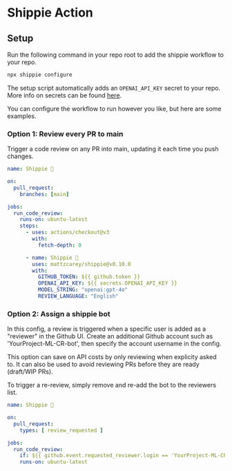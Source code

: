 # Shippie Action

## Setup

Run the following command in your repo root to add the shippie workflow to your repo.

```bash
npx shippie configure
```

The setup script automatically adds an `OPENAI_API_KEY` secret to your repo. More info on secrets can be found [here](https://docs.github.com/en/actions/security-guides/using-secrets-in-github-actions).

You can configure the workflow to run however you like, but here are some examples.

### Option 1: Review every PR to main

Trigger a code review on any PR into main, updating it each time you push changes.

```yaml
name: Shippie 🚢

on:
  pull_request:
    branches: [main]

jobs:
  run_code_review:
    runs-on: ubuntu-latest
    steps:
      - uses: actions/checkout@v3
        with:
          fetch-depth: 0

      - name: Shippie 🚢
        uses: mattzcarey/shippie@v0.10.0
        with:
          GITHUB_TOKEN: ${{ github.token }}
          OPENAI_API_KEY: ${{ secrets.OPENAI_API_KEY }}
          MODEL_STRING: "openai:gpt-4o"
          REVIEW_LANGUAGE: "English"
```

### Option 2: Assign a shippie bot

In this config, a review is triggered when a specific user is added as a "reviewer" in the Github UI. Create an additional Github account such as 'YourProject-ML-CR-bot', then specify the account username in the config.

This option can save on API costs by only reviewing when explicity asked to. It can also be used to avoid reviewing PRs before they are ready (draft/WIP PRs).

To trigger a re-review, simply remove and re-add the bot to the reviewers list.

```yaml
name: Shippie 🚢

on:
  pull_request:
    types: [ review_requested ]

jobs:
  run_code_review:
    if: ${{ github.event.requested_reviewer.login == 'YourProject-ML-CR-bot'}}
    runs-on: ubuntu-latest
```

